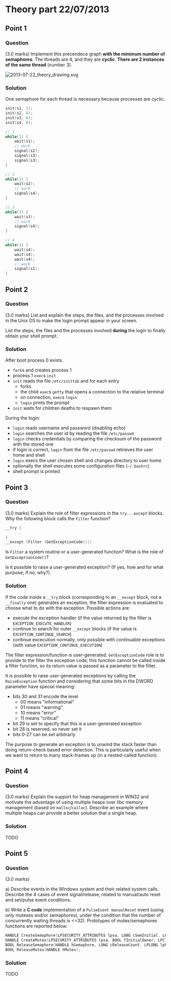 # Theory part 22/07/2013

## Point 1

### Question

(3.0 marks) Implement this precendece graph **with the minimum number of semaphores**. The threads are 4, and they are **cyclic**. **There are 2 instances of the same thread** (number 3).

![2013-07-22_theory_drawing.svg](https://cdn.rawgit.com/MartinoMensio/SDP-exams/master/2013-07-22/2013-07-22_theory_drawing.svg "Precedence graph")

### Solution

One semaphore for each thread is necessary because processes are cyclic.

```c
init(s1, 1);
init(s2, 0);
init(s3, 0);
init(s4, 0);

// 1
while(1) {
    wait(s1);
    // work
    signal(s2);
    signal(s3);
    signal(s3);
}

// 2
while(1) {
    wait(s2);
    // work
    signal(s4);
}

// 3
while(1) {
    wait(s3);
    // work
    signal(s4);
}

// 4
while(1) {
    wait(s4);
    wait(s4);
    wait(s4);
    // work
    signal(s1);
}
```

## Point 2

### Question

(3.0 marks) List and explain the steps, the files, and the processes involved in the Unix OS to make the login prompt appear in your screen.

List the steps, the files and the processes involved **during** the login to finally obtain your shell prompt.

### Solution

After boot process 0 exists.

* `fork`s and creates process 1
* process 1 `exec`s `init`
* `init` reads the file `/etc/inittab` and for each entry
  * forks
  * the child `exec`s `getty` that opens a connection to the relative terminal
  * on connection, `exec`s `login`
  * `login` prints the prompt
* `init` waits for children deaths to respawn them

During the login:

* `login` reads username and password (disabling echo)
* `login` searches the user id by reading the file `/etc/passwd`
* `login` checks credentials by comparing the checksum of the password with the stored one
* if login is correct, `login` from the file `/etc/passwd` retrieves the user home and shell
* `login` execs the user chosen shell and changes directory to user home
* optionally the shell executes some configuration files (`~/.bashrc`)
* shell prompt is printed

## Point 3

### Question

(3.0 marks) Explain the role of filter expressions in the `try...except` blocks. Why the following block calls the `Filter` function?

```c
__try {
    ...
}
__except (Filter (GetExceptionCode()))
```

Is `Filter` a system routine or a user-generated function? What is the role of `GetExceptionCode()`?

Is it possible to raise a user-generated exception? (If yes, how and for what purpose; if no, why?).

### Solution

If the code inside a `__try` block (corresponding to an `__except` block, not a `__finally` one) generates an exception, the filter expression is evaluated to choose what to do with the exception. Possible actions are:

* execute the exception handler (if the value returned by the filter is `EXCEPTION_EXECUTE_HANDLER`)
* continue to search for outer `__except` blocks (if the value is `EXCEPTION_CONTINUE_SEARCH`)
* continue excecution normally, only possible with continuable exceptions (with value `EXCEPTION_CONTINUE_EXECUTION`)

The filter expression/function is user-generated. `GetExceptionCode` role is to provide to the filter the exception code; this function cannot be called inside a filter function, so its return value is passed as a parameter to the filter.

It is possible to raise user-generated exceptions by calling the `RaiseException` function and considering that some bits in the DWORD parameter have special meaning:

* bits 30 and 31 encode the level
  * 00 means "informational"
  * 01 means "warning"
  * 10 means "error"
  * 11 means "critical"
* bit 29 is set to specify that this is a user-generated exception
* bit 28 is reserved, so never set it
* bits 0-27 can be set arbitrarly

The purpose to generate an exception is to unwind the stack faster than doing return-check based error detection. This is particularly useful when we want to return to many stack-frames up (in a nested-called function).

## Point 4

### Question

(3.0 marks) Explain the support for heap management in WIN32 and motivate the advantage of using multiple heaps over libc memory management (based on `malloc`/`calloc`). Describe an example where multiple heaps can provide a better solution that a single heap.

### Solution

TODO

## Point 5

### Question

(3.0 marks)

a) Describe events in the Windows system and their related system calls. Describe the 4 cases of event signal/release, related to manual/auto reset and set/pulse event conditions.

b) Write a **C code** implementation of a `PulseEvent manualReset` event (using only mutexes and/or semaphores), under the condition that the number of concurrently waiting threads is <=32).
Prototypes of mutex/semaphores functions are reported below:

```c
HANDLE CreateSemaphore(LPSECURITY_ATTRIBUTES lpsa, LONG cSemInitial, LONG cSemMax, LPCTSTR lpszSemName);
HANDLE CreateMutex(LPSECURITY_ATTRIBUTES lpsa, BOOL fInitialOwner, LPCTSTR lpszMutexName);
BOOL ReleaseSemaphore(HANDLE hSemaphore, LONG cReleaseCount, LPLONG lpPreviousCount);
BOOL ReleaseMutex(HANDLE hMutex);
```

### Solution

TODO
